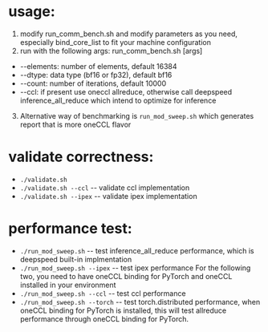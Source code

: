 # usage:
1. modify run_comm_bench.sh and modify parameters as you need, especially bind_core_list to fit your machine configuration
2. run with the following args:
    run_comm_bench.sh [args]
* --elements: number of elements, default 16384
* --dtype: data type (bf16 or fp32), default bf16
* --count: number of iterations, default 10000
* --ccl: if present use oneccl allreduce, otherwise call deepspeed inference_all_reduce which intend to optimize for inference
3. Alternative way of benchmarking is `run_mod_sweep.sh` which generates report that is more oneCCL flavor

# validate correctness:
* `./validate.sh`
* `./validate.sh --ccl` -- validate ccl implementation
* `./validate.sh --ipex` -- validate ipex implementation

# performance test:
* `./run_mod_sweep.sh` -- test inference_all_reduce performance, which is deepspeed built-in implmentation
* `./run_mod_sweep.sh --ipex` -- test ipex performance
For the following two, you need to have oneCCL binding for PyTorch and oneCCL installed in your environment
* `./run_mod_sweep.sh --ccl` -- test ccl performance
* `./run_mod_sweep.sh --torch` -- test torch.distributed performance, when oneCCL binding for PyTorch is installed, this will test allreduce performance through oneCCL binding for PyTorch.
